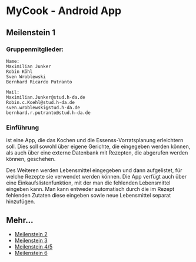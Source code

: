 # MyCook - Android App

## Meilenstein 1

### Gruppenmitglieder:

    Name:
    Maximilian Junker
    Robin Köhl 
    Sven Wroblewski
    Bernhard Ricardo Putranto 

    Mail:
    Maximilian.Junker@stud.h-da.de
    Robin.c.Koehl@stud.h-da.de
    sven.wroblewski@stud.h-da.de
    bernhard.r.putranto@stud.h-da.de

### Einführung

ist eine App, die das Kochen und die Essenss-Vorratsplanung erleichtern soll. Dies soll sowohl über eigene Gerichte, die eingegeben werden können, als auch über eine externe Datenbank mit Rezepten, die abgerufen werden können, geschehen.

Des Weiteren werden Lebensmittel eingegeben und dann aufgelistet, für welche Rezepte sie verwendet werden können. Die App verfügt auch über eine Einkaufslistenfunktion, mit der man die fehlenden Lebensmittel eingeben kann.
Man kann entweder automatisch durch die im Rezept fehlenden Zutaten diese eingeben sowie neue Lebensmittel separat hinzufügen.

## Mehr...

*   [Meilenstein 2](https://code.fbi.h-da.de/human-computer-interaction/HCI_SS23_Meyer/HCI_SS23_Meyer_Gruppe3-Junker_Kohl_Putranto_Wroblewski/-/blob/main/Meilenstein%202/HCI___Meilenstein_2-Abgabe.pdf)
*   [Meilenstein 3](https://code.fbi.h-da.de/human-computer-interaction/HCI_SS23_Meyer/HCI_SS23_Meyer_Gruppe3-Junker_Kohl_Putranto_Wroblewski/-/blob/main/Meilenstein%203/README.md)
*   [Meilenstein 4/5](https://code.fbi.h-da.de/human-computer-interaction/HCI_SS23_Meyer/HCI_SS23_Meyer_Gruppe3-Junker_Kohl_Putranto_Wroblewski/-/blob/main/Meilenstein%204/README.md)
*   [Meilenstein 6](https://code.fbi.h-da.de/human-computer-interaction/HCI_SS23_Meyer/HCI_SS23_Meyer_Gruppe3-Junker_Kohl_Putranto_Wroblewski/-/blob/main/Meilenstein%206/README.md)
